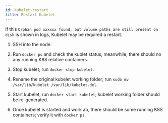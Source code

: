 ```yaml
---
id: kubelet-restart
title: Restart Kubelet
---
```


If this `Orphan pod xxxxxx found, but volume paths are still present on disk` is shown in logs, Kubelet may be required a restart.

1. SSH into the node.
2. Run `docker ps` and check the kublet status, meanwhile, there should no any running K8S relative containers.

3. Stop kubelet; run `docker stop kubelet`.

4. Rename the original kubelet working folder; run `sudo mv /var/lib/kubelet /var/lib/kubelet.del`.

5. Start kubelet; run `docker start kubelet`; kubelet working folder should be re-generated.

6. Once kubelet is started and work ab, there should be some running K8S containers; verify it with `docker ps`.
